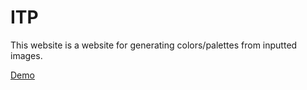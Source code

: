 # ITP

This website is a website for generating colors/palettes from inputted images.

[Demo](https://ksana.in/itp)
